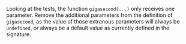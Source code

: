 
Looking at the tests, the function `gigasecond(...)` only receives one
parameter. Remove the additional parameters from the definition of `gigasecond`,
as the value of those extranous parameters will always be `undefined`, or always
be a default value as currently defined in the signature.

